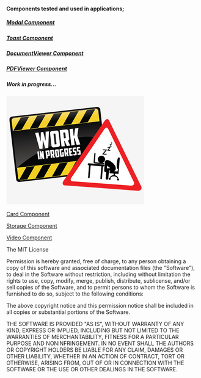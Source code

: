 #### Components tested and used in applications;

##### [Modal Component](https://github.com/PetarTomasevic/NoJSComponents/blob/master/NoJS.Modal/README.md)

##### [Toast Component](https://github.com/PetarTomasevic/NoJSComponents/blob/master/NoJS.Toast/README.md)

##### [DocumentViewer Component](https://github.com/PetarTomasevic/NoJSComponents/blob/master/NoJS.DocumentViewer/Readme.md)

##### [PDFViewer Component](https://github.com/PetarTomasevic/NoJSComponents/blob/master/NoJS.PDFViewer/Readme.md)



##### Work in progress...

![Image description](work-in-progress.jpg)

[Card Component](https://github.com/PetarTomasevic/NoJSComponents/blob/master/NoJS.Card/Readme.md)

[Storage Component](https://github.com/PetarTomasevic/NoJSComponents/blob/master/NoJS.Storage/Readme.md)

[Video Component](https://github.com/PetarTomasevic/NoJSComponents/blob/master/NoJS.Video/Readme.md)


The MIT License

Permission is hereby granted, free of charge, to any person obtaining a copy
of this software and associated documentation files (the "Software"), to deal
in the Software without restriction, including without limitation the rights
to use, copy, modify, merge, publish, distribute, sublicense, and/or sell
copies of the Software, and to permit persons to whom the Software is
furnished to do so, subject to the following conditions:

The above copyright notice and this permission notice shall be included in
all copies or substantial portions of the Software.

THE SOFTWARE IS PROVIDED "AS IS", WITHOUT WARRANTY OF ANY KIND, EXPRESS OR
IMPLIED, INCLUDING BUT NOT LIMITED TO THE WARRANTIES OF MERCHANTABILITY,
FITNESS FOR A PARTICULAR PURPOSE AND NONINFRINGEMENT. IN NO EVENT SHALL THE
AUTHORS OR COPYRIGHT HOLDERS BE LIABLE FOR ANY CLAIM, DAMAGES OR OTHER
LIABILITY, WHETHER IN AN ACTION OF CONTRACT, TORT OR OTHERWISE, ARISING FROM,
OUT OF OR IN CONNECTION WITH THE SOFTWARE OR THE USE OR OTHER DEALINGS IN
THE SOFTWARE.